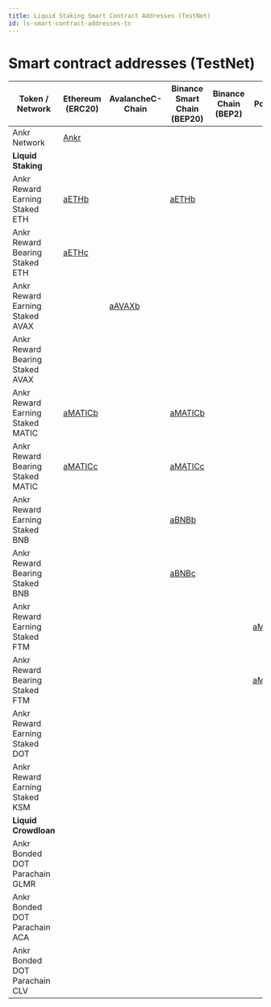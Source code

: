 ```yaml
---
title: Liquid Staking Smart Contract Addresses (TestNet)
id: ls-smart-contract-addresses-tn
---
```


# Smart contract addresses (TestNet)

| Token / Network                  | Ethereum (ERC20)                                                                                 | AvalancheC-Chain                                                                                   | Binance Smart Chain (BEP20)                                                               | Binance Chain (BEP2) | Polygon                                                                                   | Fantom                                                                                  |
|----------------------------------|--------------------------------------------------------------------------------------------------|----------------------------------------------------------------------------------------------------|-------------------------------------------------------------------------------------------|----------------------|-------------------------------------------------------------------------------------------|-----------------------------------------------------------------------------------------|
| Ankr Network                     | [Ankr](https://goerli.etherscan.io/address/0x7feD49F5B0497A060cdcfF50BdBD22E5d07661d8#balances)  |                                                                                                    |                                                                                           |                      |                                                                                           |                                                                                         |
| **Liquid Staking**               |                                                                                                  |                                                                                                    |                                                                                           |                      |                                                                                           |                                                                                         |
| Ankr Reward Earning Staked ETH   | [aETHb](https://goerli.etherscan.io/address/0xe64FCf6327bB016955EFd36e75a852085270c374)          |                                                                                                    | [aETHb](https://testnet.bscscan.com/address/0x1075bea848451a13fd6f696b5d0fda52743e6439)   |                      |                                                                                           |                                                                                         |
| Ankr Reward Bearing Staked ETH   | [aETHc](https://goerli.etherscan.io/address/0x63dC5749fa134fF3B752813388a7215460a8aB01)          |                                                                                                    |                                                                                           |                      |                                                                                           |                                                                                         |
| Ankr Reward Earning Staked AVAX  |                                                                                                  | [aAVAXb](https://testnet.snowtrace.io/address/0xBd97c29aa3E83C523C9714edCA8DB8881841a593#balances) |                                                                                           |                      |                                                                                           |                                                                                         |
| Ankr Reward Bearing Staked AVAX  |                                                                                                  |                                                                                                    |                                                                                           |                      |                                                                                           |                                                                                         |
| Ankr Reward Earning Staked MATIC | [aMATICb](https://goerli.etherscan.io/token/0x691EE9707B34771b0C280ffC48659b77F8aF7458#balances) |                                                                                                    | [aMATICb](https://testnet.bscscan.com/address/0x7465b49f83bfd74e8df8574d43bfff34edbc1758) |                      |                                                                                           |                                                                                         |
| Ankr Reward Bearing Staked MATIC | [aMATICc](https://goerli.etherscan.io/token/0x148BF822CAE6a61B2F278801eF4369FddD2a80DF#balances) |                                                                                                    | [aMATICc](https://testnet.bscscan.com/address/0x738d96caf7096659db4c1afbf1e1bdfd281f388c) |                      |                                                                                           |                                                                                         |
| Ankr Reward Earning Staked BNB   |                                                                                                  |                                                                                                    | [aBNBb](https://testnet.bscscan.com/address/0xBb1Aa6e59E5163D8722a122cd66EBA614b59df0d)   |                      |                                                                                           |                                                                                         |
| Ankr Reward Bearing Staked BNB   |                                                                                                  |                                                                                                    | [aBNBc](https://testnet.bscscan.com/address/0xE85aFCcDaFBE7F2B096f268e31ccE3da8dA2990A)   |                      |                                                                                           |                                                                                         |
| Ankr Reward Earning Staked FTM   |                                                                                                  |                                                                                                    |                                                                                           |                      | [aMATICb](https://goerli.etherscan.io/address/0xc207d085825b57323b4359c0ee7c286a43952b8f) | [aFTMb](https://testnet.ftmscan.com/address/0x65Bc73117C1c8A1E421858650dDA32dcc50B8eE6) |
| Ankr Reward Bearing Staked FTM   |                                                                                                  |                                                                                                    |                                                                                           |                      | [aMATICc](https://goerli.etherscan.io/address/0x148BF822CAE6a61B2F278801eF4369FddD2a80DF) | [aFTMc](https://testnet.ftmscan.com/address/0x5DA48feC18C1EE2C36308E1e2D569668a0Cd8Edd) |
| Ankr Reward Earning Staked DOT   |                                                                                                  |                                                                                                    |                                                                                           |                      |                                                                                           |                                                                                         |
| Ankr Reward Earning Staked KSM   |                                                                                                  |                                                                                                    |                                                                                           |                      |                                                                                           |                                                                                         |
| **Liquid Crowdloan**             |                                                                                                  |                                                                                                    |                                                                                           |                      |                                                                                           |                                                                                         |
| Ankr Bonded DOT Parachain GLMR   |                                                                                                  |                                                                                                    |                                                                                           |                      |                                                                                           |                                                                                         |
| Ankr Bonded DOT Parachain ACA    |                                                                                                  |                                                                                                    |                                                                                           |                      |                                                                                           |                                                                                         |
| Ankr Bonded DOT Parachain CLV    |                                                                                                  |                                                                                                    |                                                                                           |                      |                                                                                           |                                                                                         |